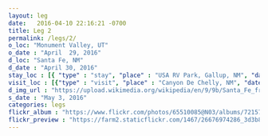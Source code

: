 ```yaml
---
layout: leg
date:   2016-04-10 22:16:21 -0700
title: Leg 2
permalink: /legs/2/
o_loc: "Monument Valley, UT"
o_date : "April  29, 2016"
d_loc: "Santa Fe, NM"
d_date : "April 30, 2016"
stay_loc : [{ "type" : "stay", "place" : "USA RV Park, Gallup, NM", "dates" : ["April 29, 2016"]},{ "type" : "stay",  "place" : "Juniper Family Campground or White Rock RV Park, NM", "dates" : ["April 30, 2016"]},{ "type" : "stay", "place" : "TBD, Santa Fe, NM", "dates" : ["May  1, 2016","May 2, 2016"]},]
visit_loc : [{"type" : "visit", "place" : "Canyon De Chelly, NM", "dates" : ["April 29, 2016"], "description" : "Canyon De Chelly", "url" : "https://en.wikipedia.org/wiki/Canyon_de_Chelly_National_Monument", "img_url" : "https://en.wikipedia.org/wiki/Canyon_de_Chelly_National_Monument#/media/File:Canyon_de_Chelly,_Navajo.jpg" },{"type" : "visit", "place" : "Window Rock, NM", "dates" : ["April 29, 2016"], "description" : "Window Rock", "url" : "https://en.wikipedia.org/wiki/Window_Rock,_Arizona", "img_url" : "https://en.wikipedia.org/wiki/Window_Rock,_Arizona#/media/File:Window_rock_AZ.jpg" },{"type" : "visit", "place" : "Bandelier National Monument, NM", "dates" : ["April 30, 2016"], "description" : "Bandelier National Monument", "url" : "https://en.wikipedia.org/wiki/Bandelier_National_Monument", "img_url" : "https://upload.wikimedia.org/wikipedia/commons/3/3e/Bandelier_Cliff_Dwelling_Features.jpg"},{"type" : "visit", "place" : "Santa Fe, NM", "dates" : ["May 1, 2016"], "description" : "Adobe houses, art, and the oldest church in the United States", "url" : "https://en.wikipedia.org/wiki/Santa_Fe,_New_Mexico", "img_url" : "https://en.wikipedia.org/wiki/Santa_Fe,_New_Mexico#/media/File:Santa_Fe,_New_Mexico_Montage_1.png"},{"type" : "visit", "place" : "Santa Fe, NM", "dates" : ["May  2, 2016"], "description" : "Santa Fe Institute", "url" : "http://www.santafe.edu/", "img_url" : "https://upload.wikimedia.org/wikipedia/commons/a/a5/Santa_Fe_Institute.jpg"}]
d_img_url : "https://upload.wikimedia.org/wikipedia/en/9/9b/Santa_Fe_from_space.jpg"
s_date : "May 3, 2016"
categories: legs
flickr_album : "https://www.flickr.com/photos/65510085@N03/albums/72157667646837306"
flickr_preview : "https://farm2.staticflickr.com/1467/26676974286_3d3b8057cb_q.jpg"
---
```

